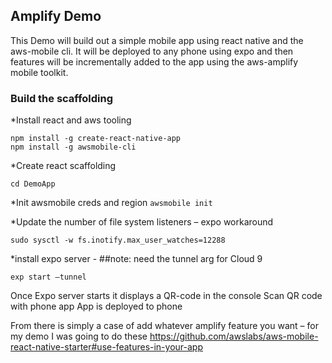 ## Amplify Demo

This Demo will build out a simple mobile app using react native and  the aws-mobile cli.  It will be deployed to any phone using expo and then features will be incrementally added to the app using the aws-amplify mobile toolkit.

### Build the scaffolding

*Install react and aws tooling
```npm install -g react-native-cli
npm install -g create-react-native-app
npm install -g awsmobile-cli
```
 
*Create react scaffolding
```create-react-native-app DemoApp
cd DemoApp
```

*Init awsmobile creds and region
```awsmobile init```
 
*Update the number of file system listeners – expo workaround
```sudo sysctl -w fs.inotify.max_user_instances=1024
sudo sysctl -w fs.inotify.max_user_watches=12288
```
 
*install expo server - ##note: need the tunnel arg for Cloud 9
```1npm install -g exp
exp start –tunnel 
``` 
 
Once Expo server starts it displays a QR-code in the console
Scan QR code with phone app
App is deployed to phone
 
From there is simply a case of add whatever amplify feature you want – for my demo I was going to do these
https://github.com/awslabs/aws-mobile-react-native-starter#use-features-in-your-app


